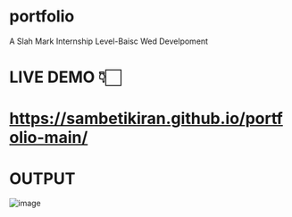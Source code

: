 # portfolio
A Slah Mark Internship Level-Baisc Wed Develpoment
# LIVE DEMO 👇🏻
# https://sambetikiran.github.io/portfolio-main/
# OUTPUT
![image](https://github.com/user-attachments/assets/ca510cca-7657-45d4-a399-a83c75a4cb6d)


